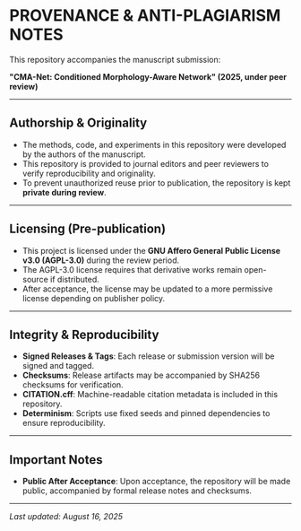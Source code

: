 # PROVENANCE & ANTI-PLAGIARISM NOTES

This repository accompanies the manuscript submission:

**"CMA-Net: Conditioned Morphology-Aware Network" (2025, under peer review)**

---

## Authorship & Originality
- The methods, code, and experiments in this repository were developed by the authors of the manuscript.
- This repository is provided to journal editors and peer reviewers to verify reproducibility and originality.
- To prevent unauthorized reuse prior to publication, the repository is kept **private during review**.

---

## Licensing (Pre-publication)
- This project is licensed under the **GNU Affero General Public License v3.0 (AGPL-3.0)** during the review period.
- The AGPL-3.0 license requires that derivative works remain open-source if distributed.
- After acceptance, the license may be updated to a more permissive license depending on publisher policy.

---

## Integrity & Reproducibility
- **Signed Releases & Tags**: Each release or submission version will be signed and tagged.
- **Checksums**: Release artifacts may be accompanied by SHA256 checksums for verification.
- **CITATION.cff**: Machine-readable citation metadata is included in this repository.
- **Determinism**: Scripts use fixed seeds and pinned dependencies to ensure reproducibility.

---

## Important Notes
- **Public After Acceptance**: Upon acceptance, the repository will be made public, accompanied by formal release notes and checksums.

---

_Last updated: August 16, 2025_
